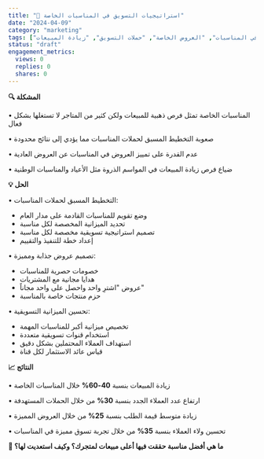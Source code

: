 ```yaml
---
title: "🛒 استراتيجيات التسويق في المناسبات الخاصة"
date: "2024-04-09"
category: "marketing"
tags: ["التسويق في المناسبات", "العروض الخاصة", "حملات التسويق", "زيادة المبيعات"]
status: "draft"
engagement_metrics:
  views: 0
  replies: 0
  shares: 0
---
```


**🔍 المشكلة**

• المناسبات الخاصة تمثل فرص ذهبية للمبيعات ولكن كثير من المتاجر لا تستغلها بشكل فعال

• صعوبة التخطيط المسبق لحملات المناسبات مما يؤدي إلى نتائج محدودة

• عدم القدرة على تمييز العروض في المناسبات عن العروض العادية

• ضياع فرص زيادة المبيعات في المواسم الذروة مثل الأعياد والمناسبات الوطنية

**💡 الحل**

• التخطيط المسبق لحملات المناسبات:
  - وضع تقويم للمناسبات القادمة على مدار العام
  - تحديد الميزانية المخصصة لكل مناسبة
  - تصميم استراتيجية تسويقية مخصصة لكل مناسبة
  - إعداد خطة للتنفيذ والتقييم

• تصميم عروض جذابة ومميزة:
  - خصومات حصرية للمناسبات
  - هدايا مجانية مع المشتريات
  - عروض "اشترِ واحد واحصل على واحد مجاناً"
  - حزم منتجات خاصة بالمناسبة

• تحسين الميزانية التسويقية:
  - تخصيص ميزانية أكبر للمناسبات المهمة
  - استخدام قنوات تسويقية متعددة
  - استهداف العملاء المحتملين بشكل دقيق
  - قياس عائد الاستثمار لكل قناة

**📈 النتائج**

• زيادة المبيعات بنسبة **40-60%** خلال المناسبات الخاصة

• ارتفاع عدد العملاء الجدد بنسبة **30%** من خلال الحملات المستهدفة

• زيادة متوسط قيمة الطلب بنسبة **25%** من خلال العروض المميزة

• تحسين ولاء العملاء بنسبة **35%** من خلال تجربة تسوق مميزة في المناسبات

**💭 ما هي أفضل مناسبة حققت فيها أعلى مبيعات لمتجرك؟ وكيف استعديت لها؟**
